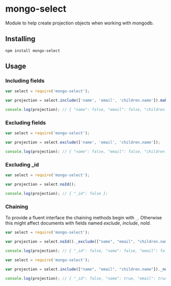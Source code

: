 mongo-select
========
Module to help create projection objects when working with mongodb.

Installing
------------
```Shell
npm install mongo-select
```

Usage
------
### Including fields
``` JavaScript
var select = require('mongo-select');

var projection = select.include(['name', 'email', 'children.name']).make();

console.log(projection); // { "name": false, "email": false, "children.name": false };
```

### Excluding fields
``` JavaScript
var select = require('mongo-select');

var projection = select.exclude(['name', 'email', 'children.name']);

console.log(projection); // { "name": false, "email": false, "children.name": false };
```

### Excluding _id
``` JavaScript
var select = require('mongo-select');

var projection = select.noId();

console.log(projection); // { "_id": false };
```

### Chaining
To provide a fluent interface the chaining methods begin with `_`. Otherwise this might affect documents with fields named _exclude_, _include_, _noId_.
``` JavaScript
var select = require('mongo-select');

var projection = select.noId()._exclude(["name", "email", "children.name"]);

console.log(projection); // { "_id": false, "name": false, "email": false, "children.name": false };
```

``` JavaScript
var select = require('mongo-select');

var projection = select.include(["name", "email", "children.name"])._noId();

console.log(projection); // { "_id": false, "name": true, "email": true, "children.name": true };
```
